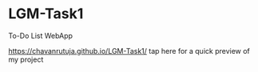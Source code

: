 # LGM-Task1
To-Do List WebApp

https://chavanrutuja.github.io/LGM-Task1/ tap here for a quick preview of my project
